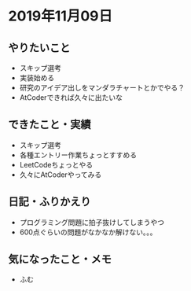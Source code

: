 # 2019年11月09日

## やりたいこと

- スキップ選考
- 実装始める
- 研究のアイデア出しをマンダラチャートとかでやる？
- AtCoderできれば久々に出たいな

## できたこと・実績

- スキップ選考
- 各種エントリー作業ちょっとすすめる
- LeetCodeちょっとやる
- 久々にAtCoderやってみる

## 日記・ふりかえり

- プログラミング問題に拍子抜けしてしまうやつ
- 600点ぐらいの問題がなかなか解けない。。。

## 気になったこと・メモ

- ふむ
